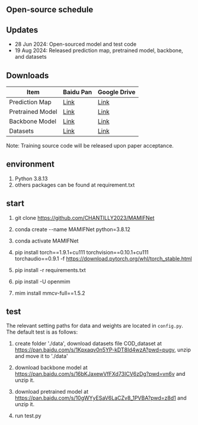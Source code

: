 ## Open-source schedule

## Updates

- 28 Jun 2024: Open-sourced model and test code
- 19 Aug 2024: Released prediction map, pretrained model, backbone, and datasets

## Downloads

| Item | Baidu Pan | Google Drive |
|------|-----------|--------------|
| Prediction Map | [Link](https://pan.baidu.com/s/1GhUNZ02qzGDXSfhE0tj2iw?pwd=ty3a) | [Link](https://drive.google.com/file/d/1p9S4RSqCu_1FggRwlImP66royenjAg-R/view?usp=sharing) |
| Pretrained Model | [Link](https://pan.baidu.com/s/1P1zZpFGI0_74S5nofSjjRg?pwd=s3c4) | [Link](https://drive.google.com/file/d/1rfnFfUZL3bv-zg8hOLWbHoStI3IpL2Fe/view?usp=sharing) |
| Backbone Model | [Link](https://pan.baidu.com/s/1pyGVL2mpxbX3g39T1bTMIg?pwd=qdhg) | [Link](https://drive.google.com/file/d/1-ueav8i01-kOTsRcjbdYrO6M0VZo5OpI/view?usp=sharing) |
| Datasets | [Link](https://pan.baidu.com/s/1hV0ffZbIA9I2nCZ4nYUaSg?pwd=x6w5) | [Link](https://drive.google.com/drive/folders/11_eIwD3yrc9KdD-6RJtzVGbwQuddnQSq?usp=sharing) |

Note: Training source code will be released upon paper acceptance.

## environment
1. Python 3.8.13
2. others packages can be found at requirement.txt


## start


1. git clone https://github.com/CHANTILLY2023/MAMIFNet

2. conda create --name MAMIFNet python=3.8.12

3. conda activate MAMIFNet

4. pip install torch==1.9.1+cu111 torchvision==0.10.1+cu111 torchaudio==0.9.1 -f https://download.pytorch.org/whl/torch_stable.html

6. pip install -r requirements.txt 

7. pip install -U openmim 

8. mim install mmcv-full==1.5.2

## test
The relevant setting paths for data and weights are located in `config.py`. The default test is as follows:

1. create folder './data', download datasets file COD_dataset at https://pan.baidu.com/s/1Kpxaqv0n5YP-kDT8Id4wzA?pwd=pugv, unzip and move it to './data'

2. download backbone model at https://pan.baidu.com/s/16bKJaxewVfFXd73ICV6zDg?pwd=vn6v and unzip it.

3. download pretrained model at https://pan.baidu.com/s/10gWYyESaV6LaCZv8_1PVBA?pwd=z8d1 and unzip it.

4. run test.py


